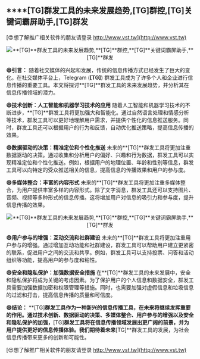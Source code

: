 ## ****[TG]**群发工具的未来发展趋势,**[TG]**群控,**[TG]**关键词霸屏助手,**[TG]**群发**

[😍想了解推广相关软件的朋友请登录 http://www.vst.tw](http://www.vst.tw)

 <center><img src="https://vst.tw/MP4/tuiguang/png/4.png" alt="**[TG]**群发工具的未来发展趋势,**[TG]**群控,**[TG]**关键词霸屏助手,**[TG]**群发"></center>

**😄引言：**
随着社交媒体的兴起和发展，传统的信息传播方式已经发生了巨大的变化。在社交媒体平台上，Telegram (**[TG]**) 群发工具成为了许多个人和企业进行信息传播的重要工具。本文将探讨**[TG]**群发工具的未来发展趋势，并分析其在信息传播领域的潜力。

**😄技术创新：人工智能和机器学习技术的应用**
随着人工智能和机器学习技术的不断进步，**[TG]**群发工具将更加强大和智能化。通过自然语言处理和情感分析等技术，群发工具可以更好地理解用户需求，并提供个性化的信息推送服务。同时，群发工具还可以根据用户的行为和反馈，自动优化推送策略，提高信息传播的效果。

**😄数据驱动的决策：精准定位和个性化推送**
未来的**[TG]**群发工具将更加注重数据驱动的决策。通过收集和分析用户的偏好、兴趣和行为数据，群发工具可以实现精准定位和个性化推送。例如，根据用户的地理位置、年龄和性别等信息，群发工具可以向特定的受众推送相关的信息，提高信息的传播效果和用户的参与度。

**😄多媒体整合：丰富的内容形式**
未来的**[TG]**群发工具将更加注重多媒体整合，为用户提供丰富多样的内容形式。除了文字消息，群发工具还可以支持图片、音频、视频等多种形式的信息传播。这将增加用户对信息的吸引力和参与度，提升信息传播的效果。

 <center><img src="https://vst.tw/MP4/tuiguang/png/2.png" alt="**[TG]**群发工具的未来发展趋势,**[TG]**群控,**[TG]**关键词霸屏助手,**[TG]**群发"></center>

**😄用户参与的增强：互动交流和社群建设**
未来的**[TG]**群发工具将更加注重用户参与的增强。通过增加互动功能和社群建设，群发工具可以帮助用户建立更紧密的联系，促进用户之间的交流和共享。例如，群发工具可以支持投票、问答和活动组织等功能，提高用户的参与度和粘性。

**😄安全和隐私保护：加强数据安全措施**
在**[TG]**群发工具的未来发展中，安全和隐私保护将成为关键的考虑因素。为了保护用户的个人信息和数据安全，群发工具需要加强数据加密和权限管理等措施。同时，也需要加强对虚假信息和垃圾信息的过滤和打击，提高信息传播的质量和可信度。

**😄结论：**
**[TG]**群发工具作为一种新兴的信息传播工具，在未来将继续发挥重要的作用。通过技术创新、数据驱动的决策、多媒体整合、用户参与的增强以及安全和隐私保护的加强，**[TG]**群发工具将在信息传播领域发展出更广阔的前景，并为用户提供更好的信息传播体验。我们期待着未来**[TG]**群发工具的发展，为社会信息传播带来更多的创新和可能性。

[😍想了解推广相关软件的朋友请登录 http://www.vst.tw](http://www.vst.tw)



